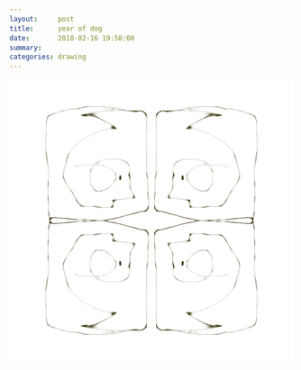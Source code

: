 ```yaml
---
layout:     post
title:      year of dog
date:       2018-02-16 19:58:00
summary:    
categories: drawing
---
```

![year of dog](/images/diary/year-of-dog.png ".")
